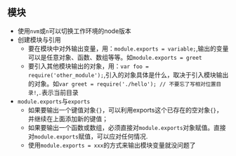 ## 模块
- 使用`nvm`或`n`可以切换工作环境的node版本
- 创建模块与引用
    - 要在模块中对外输出变量，用：`module.exports = variable;`,输出的变量可以是任意对象、函数、数组等等。如`module.exports = greet`
    - 要引入其他模块输出的对象，用：`var foo = require('other_module');`,引入的对象具体是什么，取决于引入模块输出的对象。如`var greet = require('./hello'); // 不要忘了写相对位置目录!`,`.`表示当前目录
- `module.exports`与`exports`
    - 如果要输出一个键值对象`{}`，可以利用exports这个已存在的空对象`{}`，并继续在上面添加新的键值；
    - 如果要输出一个函数或数组，必须直接对`module.exports`对象赋值。直接对`module.exports`赋值，可以应对任何情况.
    - 使用`module.exports = xxx`的方式来输出模块变量就没问题了
    